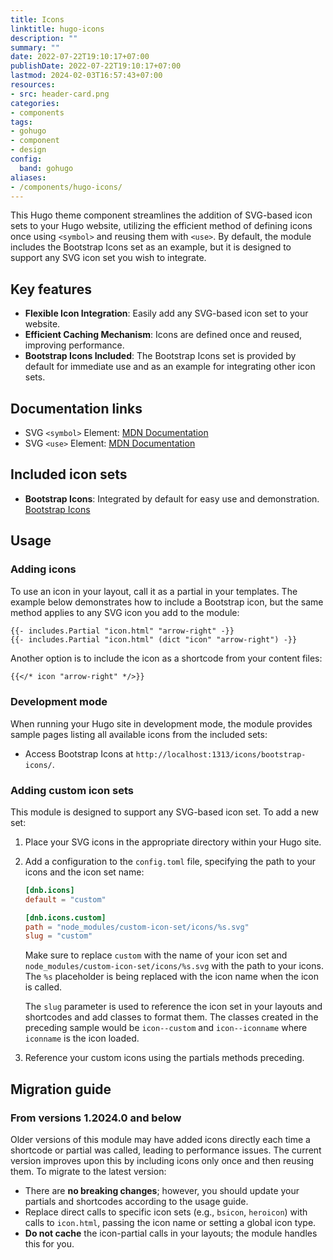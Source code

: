 ```yaml
---
title: Icons
linktitle: hugo-icons
description: ""
summary: ""
date: 2022-07-22T19:10:17+07:00
publishDate: 2022-07-22T19:10:17+07:00
lastmod: 2024-02-03T16:57:43+07:00
resources:
- src: header-card.png
categories:
- components
tags:
- gohugo
- component
- design
config:
  band: gohugo
aliases:
- /components/hugo-icons/
---
```


This Hugo theme component streamlines the addition of SVG-based icon sets to your Hugo website, utilizing the efficient method of defining icons once using `<symbol>` and reusing them with `<use>`. By default, the module includes the Bootstrap Icons set as an example, but it is designed to support any SVG icon set you wish to integrate.

## Key features

- **Flexible Icon Integration**: Easily add any SVG-based icon set to your website.
- **Efficient Caching Mechanism**: Icons are defined once and reused, improving performance.
- **Bootstrap Icons Included**: The Bootstrap Icons set is provided by default for immediate use and as an example for integrating other icon sets.

## Documentation links

- SVG `<symbol>` Element: [MDN Documentation](https://developer.mozilla.org/en-US/docs/Web/SVG/Element/symbol)
- SVG `<use>` Element: [MDN Documentation](https://developer.mozilla.org/en-US/docs/Web/SVG/Element/use)

## Included icon sets

- **Bootstrap Icons**: Integrated by default for easy use and demonstration. [Bootstrap Icons](https://icons.getbootstrap.com/)

## Usage

### Adding icons

To use an icon in your layout, call it as a partial in your templates. The example below demonstrates how to include a Bootstrap icon, but the same method applies to any SVG icon you add to the module:

```go-html-template
{{- includes.Partial "icon.html" "arrow-right" -}}
{{- includes.Partial "icon.html" (dict "icon" "arrow-right") -}}
```

Another option is to include the icon as a shortcode from your content files:

```markdown
{{</* icon "arrow-right" */>}}
```

### Development mode

When running your Hugo site in development mode, the module provides sample pages listing all available icons from the included sets:

- Access Bootstrap Icons at `http://localhost:1313/icons/bootstrap-icons/`.

### Adding custom icon sets

This module is designed to support any SVG-based icon set. To add a new set:

1. Place your SVG icons in the appropriate directory within your Hugo site.
2. Add a configuration to the `config.toml` file, specifying the path to your icons and the icon set name:

   ```toml
   [dnb.icons]
   default = "custom"

   [dnb.icons.custom]
   path = "node_modules/custom-icon-set/icons/%s.svg"
   slug = "custom"
   ```

   Make sure to replace `custom` with the name of your icon set and `node_modules/custom-icon-set/icons/%s.svg` with the path to your icons. The `%s` placeholder is being replaced with the icon name when the icon is called.

   The `slug` parameter is used to reference the icon set in your layouts and shortcodes and add classes to format them. The classes created in the preceding sample would be `icon--custom` and `icon--iconname` where `iconname` is the icon loaded.

3. Reference your custom icons using the partials methods preceding.

## Migration guide

### From versions 1.2024.0 and below

Older versions of this module may have added icons directly each time a shortcode or partial was called, leading to performance issues. The current version improves upon this by including icons only once and then reusing them. To migrate to the latest version:

- There are **no breaking changes**; however, you should update your partials and shortcodes according to the usage guide.
- Replace direct calls to specific icon sets (e.g., `bsicon`, `heroicon`) with calls to `icon.html`, passing the icon name or setting a global icon type.
- **Do not cache** the icon-partial calls in your layouts; the module handles this for you.

